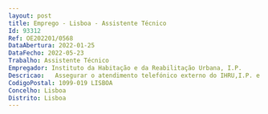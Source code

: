 ```yaml
--- 
layout: post
title: Emprego - Lisboa - Assistente Técnico
Id: 93312
Ref: OE202201/0568
DataAbertura: 2022-01-25
DataFecho: 2022-05-23
Trabalho: Assistente Técnico
Empregador: Instituto da Habitação e da Reabilitação Urbana, I.P.
Descricao:   Assegurar o atendimento telefónico externo do IHRU,I.P. e proceder ao respetivo encaminhamento   Prestação de informações   Registo dos movimentos de chamadas telefónicas.
CodigoPostal: 1099-019 LISBOA
Concelho: Lisboa
Distrito: Lisboa
--- 
```

